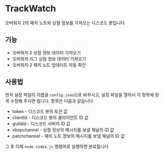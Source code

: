 # TrackWatch
오버워치 2의 패치 노트와 상점 정보를 가져오는 디스코드 봇입니다

## 기능
* 오버워치 2 상점 정보 데이터 가져오기
* 오버워치 리그 상점 정보 데이터 가져오기
* 오버워치 2 패치 노트 업데이트 자동 확인

## 사용법
먼저 설정 파일의 이름을 `config.json`으로 바꾸시고, 설정 파일을 열어서 각 항목에 맞게 수정해 주시면 됩니다. 항목은 다음과 같습니다
* token - 디스코드 봇의 토큰 값
* clientId - 디스코드 봇의 클라이언트 ID 값
* guildId - 디스코드 서버의 ID 값
* shopchannel - 상점 정보의 메시지를 보낼 채널의 ID 값
* patchchannel - 패치 노트 정보의 메시지를 보낼 채널의 ID 값

그 후 이제 `node index.js` 명령어로 실행하면 완료됩니다
